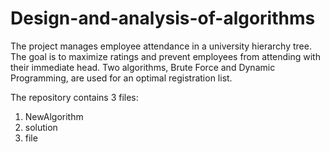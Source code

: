 # Design-and-analysis-of-algorithms
The project manages employee attendance in a university hierarchy tree. The goal is to maximize ratings and prevent employees from attending with their immediate head. Two algorithms, Brute Force and Dynamic Programming, are used for an optimal registration list.

The repository contains 3 files:

1. NewAlgorithm
2. solution
3. file
